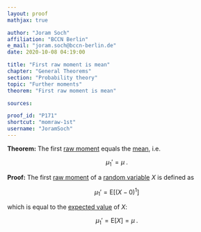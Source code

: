 ```yaml
---
layout: proof
mathjax: true

author: "Joram Soch"
affiliation: "BCCN Berlin"
e_mail: "joram.soch@bccn-berlin.de"
date: 2020-10-08 04:19:00

title: "First raw moment is mean"
chapter: "General Theorems"
section: "Probability theory"
topic: "Further moments"
theorem: "First raw moment is mean"

sources:

proof_id: "P171"
shortcut: "momraw-1st"
username: "JoramSoch"
---
```



**Theorem:** The first [raw moment](/D/mom-raw) equals the [mean](/D/mean), i.e.

$$ \label{eq:momraw-1st}
\mu_1' = \mu \; .
$$


**Proof:** The first [raw moment](/D/mom-raw) of a [random variable](/D/rvar) $X$ is defined as

$$ \label{eq:momraw-1st-def}
\mu_1' = \mathrm{E}\left[ (X-0)^1 \right]
$$

which is equal to the [expected value](/D/mean) of $X$:

$$ \label{eq:momraw-1st-qed}
\mu_1' = \mathrm{E}\left[ X \right] = \mu \; .
$$